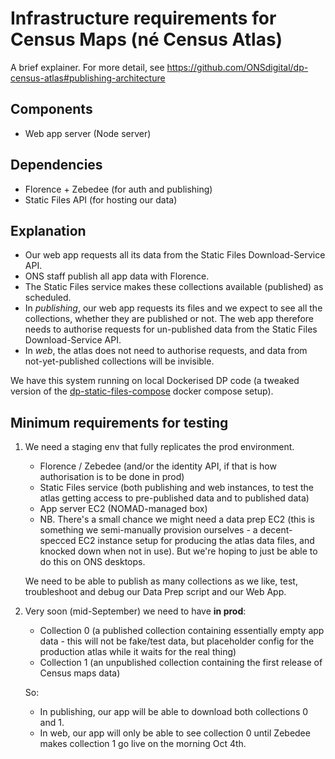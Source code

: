 # Infrastructure requirements for Census Maps (né Census Atlas)

A brief explainer. For more detail, see https://github.com/ONSdigital/dp-census-atlas#publishing-architecture

## Components

- Web app server (Node server)

## Dependencies

- Florence + Zebedee (for auth and publishing)
- Static Files API (for hosting our data)

## Explanation

- Our web app requests all its data from the Static Files Download-Service API.
- ONS staff publish all app data with Florence.
- The Static Files service makes these collections available (published) as scheduled.
- In _publishing_, our web app requests its files and we expect to see all the collections, whether they are published or not. The web app therefore needs to authorise requests for un-published data from the Static Files Download-Service API.
- In _web_, the atlas does not need to authorise requests, and data from not-yet-published collections will be invisible.

We have this system running on local Dockerised DP code (a tweaked version of the [dp-static-files-compose](https://github.com/ONSdigital/dp-static-files-compose) docker compose setup).

## Minimum requirements for testing

1. We need a staging env that fully replicates the prod environment.

   - Florence / Zebedee (and/or the identity API, if that is how authorisation is to be done in prod)
   - Static Files service (both publishing and web instances, to test the atlas getting access to pre-published data and to published data)
   - App server EC2 (NOMAD-managed box)
   - NB. There's a small chance we might need a data prep EC2 (this is something we semi-manually provision ourselves - a decent-specced EC2 instance setup for producing the atlas data files, and knocked down when not in use). But we're hoping to just be able to do this on ONS desktops.

   We need to be able to publish as many collections as we like, test, troubleshoot and debug our Data Prep script and our Web App.

2. Very soon (mid-September) we need to have **in prod**:

   - Collection 0 (a published collection containing essentially empty app data - this will not be fake/test data, but placeholder config for the production atlas while it waits for the real thing)
   - Collection 1 (an unpublished collection containing the first release of Census maps data)

   So:

   - In publishing, our app will be able to download both collections 0 and 1.
   - In web, our app will only be able to see collection 0 until Zebedee makes collection 1 go live on the morning Oct 4th.
